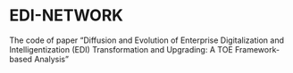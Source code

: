 # EDI-NETWORK
The code of paper “Diffusion and Evolution of Enterprise Digitalization and Intelligentization (EDI) Transformation and Upgrading: A TOE Framework-based Analysis”
